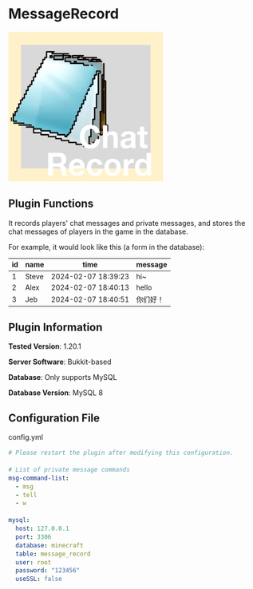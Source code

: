 # MessageRecord

<img src="ChatRecord.png" width="310" height="300" alt="image">

## Plugin Functions

It records players' chat messages and private messages, and stores the chat messages of players in the game in the database.

For example, it would look like this (a form in the database):

| id   | name  | time                | message  |
| ---- | ----- | ------------------- | -------- |
| 1    | Steve | 2024-02-07 18:39:23 | hi~      |
| 2    | Alex  | 2024-02-07 18:40:13 | hello    |
| 3    | Jeb   | 2024-02-07 18:40:51 | 你们好！ |

## Plugin Information

**Tested Version**: 1.20.1

**Server Software**: Bukkit-based

**Database**: Only supports MySQL

**Database Version**: MySQL 8

## Configuration File

config.yml

```yaml
# Please restart the plugin after modifying this configuration.

# List of private message commands
msg-command-list:
  - msg
  - tell
  - w

mysql:
  host: 127.0.0.1
  port: 3306
  database: minecraft
  table: message_record
  user: root
  password: "123456"
  useSSL: false
``` 
